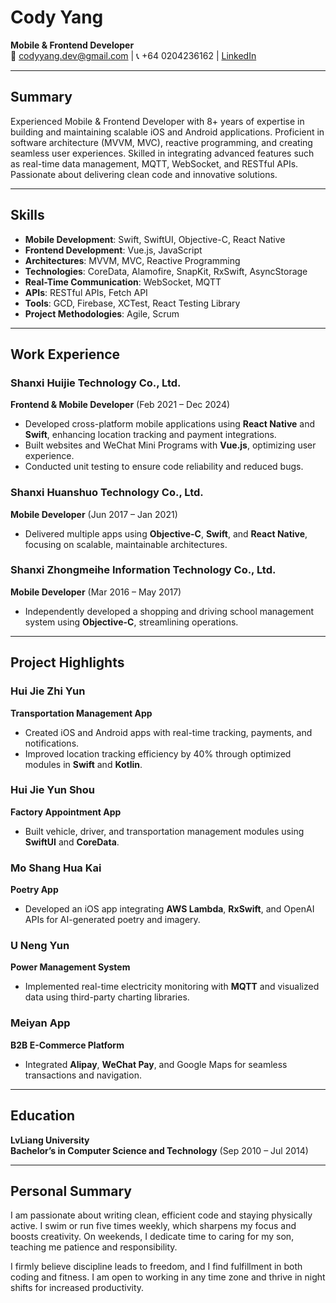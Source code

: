 # Cody Yang  
**Mobile & Frontend Developer**  
📧 codyyang.dev@gmail.com | 📞 +64 0204236162 | [LinkedIn](https://www.linkedin.com/in/codyyangdev)  

---

## **Summary**  
Experienced Mobile & Frontend Developer with 8+ years of expertise in building and maintaining scalable iOS and Android applications. Proficient in software architecture (MVVM, MVC), reactive programming, and creating seamless user experiences. Skilled in integrating advanced features such as real-time data management, MQTT, WebSocket, and RESTful APIs. Passionate about delivering clean code and innovative solutions.

---

## **Skills**  
- **Mobile Development**: Swift, SwiftUI, Objective-C, React Native  
- **Frontend Development**: Vue.js, JavaScript  
- **Architectures**: MVVM, MVC, Reactive Programming  
- **Technologies**: CoreData, Alamofire, SnapKit, RxSwift, AsyncStorage  
- **Real-Time Communication**: WebSocket, MQTT  
- **APIs**: RESTful APIs, Fetch API  
- **Tools**: GCD, Firebase, XCTest, React Testing Library  
- **Project Methodologies**: Agile, Scrum  

---

## **Work Experience**  

### **Shanxi Huijie Technology Co., Ltd.**  
**Frontend & Mobile Developer** (Feb 2021 – Dec 2024)  
- Developed cross-platform mobile applications using **React Native** and **Swift**, enhancing location tracking and payment integrations.  
- Built websites and WeChat Mini Programs with **Vue.js**, optimizing user experience.  
- Conducted unit testing to ensure code reliability and reduced bugs.

### **Shanxi Huanshuo Technology Co., Ltd.**  
**Mobile Developer** (Jun 2017 – Jan 2021)  
- Delivered multiple apps using **Objective-C**, **Swift**, and **React Native**, focusing on scalable, maintainable architectures.  

### **Shanxi Zhongmeihe Information Technology Co., Ltd.**  
**Mobile Developer** (Mar 2016 – May 2017)  
- Independently developed a shopping and driving school management system using **Objective-C**, streamlining operations.

---

## **Project Highlights**  

### **Hui Jie Zhi Yun**  
**Transportation Management App**  
- Created iOS and Android apps with real-time tracking, payments, and notifications.  
- Improved location tracking efficiency by 40% through optimized modules in **Swift** and **Kotlin**.  

### **Hui Jie Yun Shou**  
**Factory Appointment App**  
- Built vehicle, driver, and transportation management modules using **SwiftUI** and **CoreData**.  

### **Mo Shang Hua Kai**  
**Poetry App**  
- Developed an iOS app integrating **AWS Lambda**, **RxSwift**, and OpenAI APIs for AI-generated poetry and imagery.  

### **U Neng Yun**  
**Power Management System**  
- Implemented real-time electricity monitoring with **MQTT** and visualized data using third-party charting libraries.

### **Meiyan App**  
**B2B E-Commerce Platform**  
- Integrated **Alipay**, **WeChat Pay**, and Google Maps for seamless transactions and navigation.  

---

## **Education**  
**LvLiang University**  
**Bachelor’s in Computer Science and Technology** (Sep 2010 – Jul 2014)  

---

## **Personal Summary**  
I am passionate about writing clean, efficient code and staying physically active. I swim or run five times weekly, which sharpens my focus and boosts creativity. On weekends, I dedicate time to caring for my son, teaching me patience and responsibility.  

I firmly believe discipline leads to freedom, and I find fulfillment in both coding and fitness. I am open to working in any time zone and thrive in night shifts for increased productivity.  

